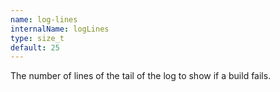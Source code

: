 ```yaml
---
name: log-lines
internalName: logLines
type: size_t
default: 25
---
```

The number of lines of the tail of the log to show if a build fails.
